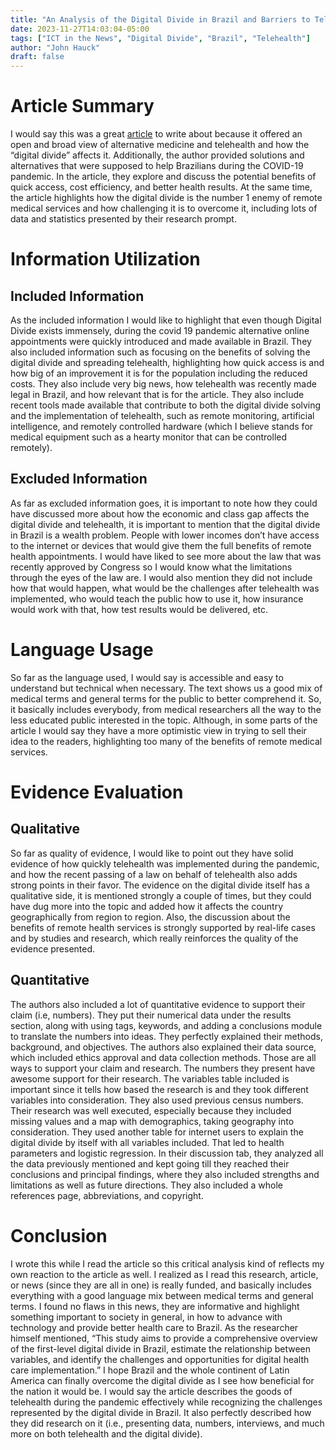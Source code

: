 ```yaml
---
title: "An Analysis of the Digital Divide in Brazil and Barriers to Telehealth and Equal Digital Health Care"
date: 2023-11-27T14:03:04-05:00
tags: ["ICT in the News", "Digital Divide", "Brazil", "Telehealth"]
author: "John Hauck"
draft: false
---
```

# Article Summary
I would say this was a great [article](https://www.jmir.org/2023/1/e42483) to write about because it offered an open and broad view of alternative medicine and telehealth and how the “digital divide” affects it. Additionally, the author provided solutions and alternatives that were supposed to help Brazilians during the COVID-19 pandemic. In the article, they explore and discuss the potential benefits of quick access, cost efficiency, and better health results. At the same time, the article highlights how the digital divide is the number 1 enemy of remote medical services and how challenging it is to overcome it, including lots of data and statistics presented by their research prompt.  

# Information Utilization
## Included Information
As the included information I would like to highlight that even though Digital Divide exists immensely, during the covid 19 pandemic alternative online appointments were quickly introduced and made available in Brazil. They also included information such as focusing on the benefits of solving the digital divide and spreading telehealth, highlighting how quick access is and how big of an improvement it is for the population including the reduced costs. They also include very big news, how telehealth was recently made legal in Brazil, and how relevant that is for the article. They also include recent tools made available that contribute to both the digital divide solving and the implementation of telehealth, such as remote monitoring, artificial intelligence, and remotely controlled hardware (which I believe stands for medical equipment such as a hearty monitor that can be controlled remotely).  

## Excluded Information
As far as excluded information goes, it is important to note how they could have discussed more about how the economic and class gap affects the digital divide and telehealth, it is important to mention that the digital divide in Brazil is a wealth problem. People with lower incomes don’t have access to the internet or devices that would give them the full benefits of remote health appointments. I would have liked to see more about the law that was recently approved by Congress so I would know what the limitations through the eyes of the law are. I would also mention they did not include how that would happen, what would be the challenges after telehealth was implemented, who would teach the public how to use it, how insurance would work with that, how test results would be delivered, etc.  

# Language Usage
So far as the language used, I would say is accessible and easy to understand but technical when necessary. The text shows us a good mix of medical terms and general terms for the public to better comprehend it. So, it basically includes everybody, from medical researchers all the way to the less educated public interested in the topic. Although, in some parts of the article I would say they have a more optimistic view in trying to sell their idea to the readers, highlighting too many of the benefits of remote medical services.  

# Evidence Evaluation
## Qualitative
So far as quality of evidence, I would like to point out they have solid evidence of how quickly telehealth was implemented during the pandemic, and how the recent passing of a law on behalf of telehealth also adds strong points in their favor. The evidence on the digital divide itself has a qualitative side, it is mentioned strongly a couple of times, but they could have dug more into the topic and added how it affects the country geographically from region to region. Also, the discussion about the benefits of remote health services is strongly supported by real-life cases and by studies and research, which really reinforces the quality of the evidence presented.  

## Quantitative
The authors also included a lot of quantitative evidence to support their claim (i.e, numbers). They put their numerical data under the results section, along with using tags, keywords, and adding a conclusions module to translate the numbers into ideas. They perfectly explained their methods, background, and objectives. The authors also explained their data source, which included ethics approval and data collection methods. Those are all ways to support your claim and research. The numbers they present have awesome support for their research. The variables table included is important since it tells how based the research is and they took different variables into consideration. They also used previous census numbers. Their research was well executed, especially because they included missing values and a map with demographics, taking geography into consideration. They used another table for internet users to explain the digital divide by itself with all variables included. That led to health parameters and logistic regression. In their discussion tab, they analyzed all the data previously mentioned and kept going till they reached their conclusions and principal findings, where they also included strengths and limitations as well as future directions. They also included a whole references page, abbreviations, and copyright.  

# Conclusion
I wrote this while I read the article so this critical analysis kind of reflects my own reaction to the article as well. I realized as I read this research, article, or news (since they are all in one) is really funded, and basically includes everything with a good language mix between medical terms and general terms. I found no flaws in this news, they are informative and highlight something important to society in general, in how to advance with technology and provide better health care to Brazil. As the researcher himself mentioned, “This study aims to provide a comprehensive overview of the first-level digital divide in Brazil, estimate the relationship between variables, and identify the challenges and opportunities for digital health care implementation.” I hope Brazil and the whole continent of Latin America can finally overcome the digital divide as I see how beneficial for the nation it would be. I would say the article describes the goods of telehealth during the pandemic effectively while recognizing the challenges represented by the digital divide in Brazil. It also perfectly described how they did research on it (i.e., presenting data, numbers, interviews, and much more on both telehealth and the digital divide).
